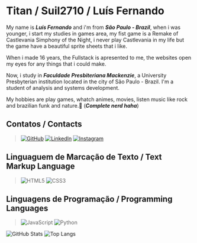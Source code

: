 # **Titan / Suil2710 / Luís Fernando**
My name is _**Luís Fernando**_ and i'm from _**São Paulo - Brazil**_, when i was younger, i start my studies in games area, my fist game is a Remake of Castlevania Simphony of the Night, i never play Castlevania in my life but the game have a beautiful sprite sheets that i like.

When i made 16 years, the Fullstack is apresented to me, the websites open my eyes for any things that i could make.

Now, i study in _**Faculdade Presbiteriana Mackenzie**_, a University 
Presbyterian institution located in the city of São Paulo - Brazil. I'm a student of analysis and systems development.

My hobbies are play games, whatch animes, movies, listen music like rock and brazilian funk and nature.💚 (_**Complete nerd haha**_)

## **Contatos / Contacts**
>  [![GitHub](https://img.shields.io/badge/GitHub-723172?style=for-the-badge&logo=github&logoColor=white)](https://github.com/Suil2710)
> [![LinkedIn](https://img.shields.io/badge/LinkedIn-723172?style=for-the-badge&logo=linkedin&logoColor=white)](https://www.linkedin.com/in/luís-fernando-21224524b/)
> [![Instagram](https://img.shields.io/badge/-Instagram-723172?style=for-the-badge&logo=instagram&logoColor=white)](https://www.instagram.com/vlg_titan/)

## Linguaguem de Marcação de Texto / Text Markup Language
> ![HTML5](https://img.shields.io/badge/HTML5-723172?style=for-the-badge&logo=html5&logoColor=white)
> ![CSS3](https://img.shields.io/badge/CSS3-723172?style=for-the-badge&logo=css3&logoColor=white)

## Linguagens de Programação / Programming Languages
> ![JavaScript](https://img.shields.io/badge/JavaScript-723172?style=for-the-badge&logo=javascript&logoColor=white)
> ![Python](https://img.shields.io/badge/python-723172?style=for-the-badge&logo=python&logoColor=white)

![GitHub Stats](https://github-readme-stats.vercel.app/api?username=Suil2710&theme=transparent&bg_color=000&border_color=723172&show_icons=true&icon_color=723172&title_color=723172&text_color=FFF) 
![Top Langs](https://github-readme-stats-git-masterrstaa-rickstaa.vercel.app/api/top-langs/?username=Suil2710&bg_color=000&border_color=723172&title_color=723172&text_color=FFF)

